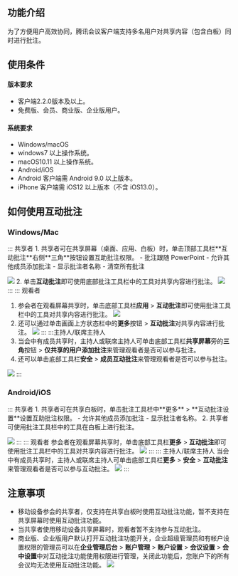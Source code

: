 ## 功能介绍
为了方便用户高效协同，腾讯会议客户端支持多名用户对共享内容（包含白板）同时进行批注。


## 使用条件

#### 版本要求
- 客户端2.2.0版本及以上。
- 免费版、会员、商业版、企业版用户。

#### 系统要求
- Windows/macOS
 - windows7 以上操作系统。
 - macOS10.11 以上操作系统。
- Android/iOS
 - Android 客户端需 Android 9.0 以上版本。
 - iPhone 客户端需 iOS12 以上版本（不含 iOS13.0）。

## 如何使用互动批注
### Windows/Mac
<dx-tabs>
::: 共享者
1. 共享者可在共享屏幕（桌面、应用、白板）时，单击顶部工具栏**互动批注**右侧**三角**按钮设置互助批注权限。
 - 批注跟随 PowerPoint
 - 允许其他成员添加批注
 - 显示批注者名称
 - 清空所有批注

 ![](https://qcloudimg.tencent-cloud.cn/raw/44726cceabf003fd54ee33738dc42fee.png)
2. 单击**互动批注**即可使用底部批注工具栏中的工具对共享内容进行批注。
![](https://qcloudimg.tencent-cloud.cn/raw/d41e6517b2d3d87a37151af3133d3b17.png)
:::
::: 观看者
1. 参会者在观看屏幕共享时，单击底部工具栏**应用** > **互动批注**即可使用批注工具栏中的工具对共享内容进行批注。
![](https://qcloudimg.tencent-cloud.cn/raw/73f80110e8218ac2547607e1b517c144.png)
2. 还可以通过单击画面上方状态栏中的**更多**按钮 > **互动批注**对共享内容进行批注。
![](https://qcloudimg.tencent-cloud.cn/raw/b0483775d0736e97fcc54b5bbbdcc8ef.png)
:::
:::主持人/联席主持人
1. 当会中有成员共享时，主持人或联席主持人可单击底部工具栏**共享屏幕**旁的**三角**按钮 > **仅共享的用户添加批注**来管理观看者是否可以参与批注。
2. 还可以单击底部工具栏**安全** > **成员互动批注**来管理观看者是否可以参与批注。

![](https://qcloudimg.tencent-cloud.cn/raw/1ea518235dbf7c37b7c775e9436b478a.png)
:::
</dx-tabs>


### Android/iOS
<dx-tabs>
::: 共享者
1. 共享者可在共享白板时，单击批注工具栏中**更多** > **互动批注设置**设置互助批注权限。
 - 允许其他成员添加批注
 - 显示批注者名称。
2. 共享者可使用批注工具栏中的工具在白板上进行批注。

![](https://qcloudimg.tencent-cloud.cn/raw/5988e27ff45c1b7bbc0600012101c8f9.png)
:::
::: 观看者
参会者在观看屏幕共享时，单击底部工具栏**更多** > **互动批注**即可使用批注工具栏中的工具对共享内容进行批注。
![](https://qcloudimg.tencent-cloud.cn/raw/ac0537850f2c1d38570ccbf86a601fe0.png)
:::
::: 主持人/联席主持人
当会中有成员共享时，主持人或联席主持人可单击底部工具栏**更多** > **安全** > **互动批注**来管理观看者是否可以参与互动批注。
![](https://qcloudimg.tencent-cloud.cn/raw/3804336854587ee55eb42dac54a9a41b.png)
:::
</dx-tabs>



## 注意事项
- 移动设备参会的共享者，仅支持在共享白板时使用互动批注功能，暂不支持在共享屏幕时使用互动批注功能。
- 当共享者使用移动设备共享屏幕时，观看者暂不支持参与互动批注。
- 商业版、企业版用户默认打开互动批注功能开关，企业超级管理员和有帐户设置权限的管理员可以在**企业管理后台** > **账户管理** > **账户设置** > **会议设置** > **会中设置**中对互动批注功能使用权限进行管理，关闭此功能后，您账户下的所有会议均无法使用互动批注功能。
![](https://qcloudimg.tencent-cloud.cn/raw/c232e78d3df8874061607e306a5d50dc.png)

